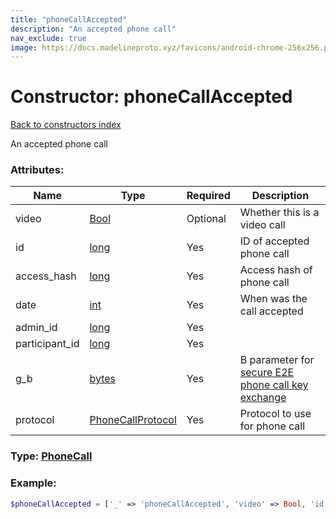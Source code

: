 ```yaml
---
title: "phoneCallAccepted"
description: "An accepted phone call"
nav_exclude: true
image: https://docs.madelineproto.xyz/favicons/android-chrome-256x256.png
---
```

# Constructor: phoneCallAccepted  
[Back to constructors index](/API_docs/constructors/index.md)



An accepted phone call

### Attributes:

| Name     |    Type       | Required | Description |
|----------|---------------|----------|-------------|
|video|[Bool](/API_docs/types/Bool.md) | Optional|Whether this is a video call|
|id|[long](/API_docs/types/long.md) | Yes|ID of accepted phone call|
|access\_hash|[long](/API_docs/types/long.md) | Yes|Access hash of phone call|
|date|[int](/API_docs/types/int.md) | Yes|When was the call accepted|
|admin\_id|[long](/API_docs/types/long.md) | Yes|
|participant\_id|[long](/API_docs/types/long.md) | Yes|
|g\_b|[bytes](/API_docs/types/bytes.md) | Yes|B parameter for [secure E2E phone call key exchange](https://core.telegram.org/api/end-to-end/voice-calls)|
|protocol|[PhoneCallProtocol](/API_docs/types/PhoneCallProtocol.md) | Yes|Protocol to use for phone call|



### Type: [PhoneCall](/API_docs/types/PhoneCall.md)


### Example:

```php
$phoneCallAccepted = ['_' => 'phoneCallAccepted', 'video' => Bool, 'id' => long, 'access_hash' => long, 'date' => int, 'admin_id' => long, 'participant_id' => long, 'g_b' => 'bytes', 'protocol' => PhoneCallProtocol];
```  
